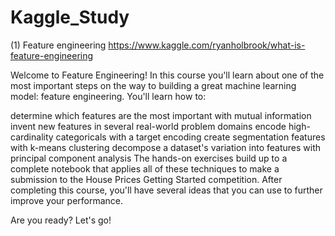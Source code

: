 # Kaggle_Study

(1) Feature engineering
https://www.kaggle.com/ryanholbrook/what-is-feature-engineering

Welcome to Feature Engineering!
In this course you'll learn about one of the most important steps on the way to building a great machine learning model: feature engineering. You'll learn how to:

determine which features are the most important with mutual information
invent new features in several real-world problem domains
encode high-cardinality categoricals with a target encoding
create segmentation features with k-means clustering
decompose a dataset's variation into features with principal component analysis
The hands-on exercises build up to a complete notebook that applies all of these techniques to make a submission to the House Prices Getting Started competition. After completing this course, you'll have several ideas that you can use to further improve your performance.

Are you ready? Let's go!
